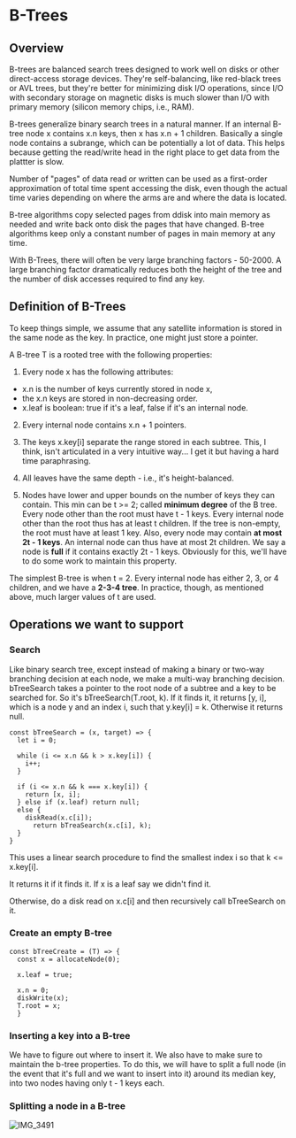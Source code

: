 # B-Trees

## Overview

B-trees are balanced search trees designed to work well on disks or other direct-access storage devices. They're self-balancing, like red-black trees or AVL trees, but they're better for minimizing disk I/O operations, since I/O with secondary storage on magnetic disks is much slower than I/O with primary memory (silicon memory chips, i.e., RAM).

B-trees generalize binary search trees in a natural manner. If an internal B-tree node x contains x.n keys, then x has x.n + 1 children. Basically a single node contains a subrange, which can be potentially a lot of data. This helps because getting the read/write head in the right place to get data from the plattter is slow.

Number of "pages" of data read or written can be used as a first-order approximation of total time spent accessing the disk, even though the actual time varies depending on where the arms are and where the data is located.

B-tree algorithms copy selected pages from ddisk into main memory as needed and write back onto disk the pages that have changed. B-tree algorithms keep only a constant number of pages in main memory at any time.

With B-Trees, there will often be very large branching factors - 50-2000. A large branching factor dramatically reduces both the height of the tree and the number of disk accesses required to find any key.

## Definition of B-Trees

To keep things simple, we assume that any satellite information is stored in the same node as the key. In practice, one might just store a pointer.

A B-tree T is a rooted tree with the following properties:

1. Every node x has the following attributes:

- x.n is the number of keys currently stored in node x,
- the x.n keys are stored in non-decreasing order.
- x.leaf is boolean: true if it's a leaf, false if it's an internal node.

2. Every internal node contains x.n + 1 pointers.

3. The keys x.key[i] separate the range stored in each subtree. This, I think, isn't articulated in a very intuitive way... I get it but having a hard time paraphrasing.

4. All leaves have the same depth - i.e., it's height-balanced.

5. Nodes have lower and upper bounds on the number of keys they can contain. This min can be t >= 2; called **minimum degree** of the B tree. Every node other than the root must have t - 1 keys. Every internal node other than the root thus has at least t children. If the tree is non-empty, the root must have at least 1 key. Also, every node may contain **at most 2t - 1 keys**. An internal node can thus have at most 2t children. We say a node is **full** if it contains exactly 2t - 1 keys. Obviously for this, we'll have to do some work to maintain this property.

The simplest B-tree is when t = 2. Every internal node has either 2, 3, or 4 children, and we have a **2-3-4 tree**. In practice, though, as mentioned above, much larger values of t are used.

## Operations we want to support

### Search

Like binary search tree, except instead of making a binary or two-way branching decision at each node, we make a multi-way branching decision. bTreeSearch takes a pointer to the root node of a subtree and a key to be searched for. So it's bTreeSearch(T.root, k). If it finds it, it returns [y, i], which is a node y and an index i, such that y.key[i] = k. Otherwise it returns null.

```
const bTreeSearch = (x, target) => {
  let i = 0;

  while (i <= x.n && k > x.key[i]) {
    i++;
  }

  if (i <= x.n && k === x.key[i]) {
    return [x, i];
  } else if (x.leaf) return null;
  else {
    diskRead(x.c[i]);
      return bTreaSearch(x.c[i], k);
  }
}
```

This uses a linear search procedure to find the smallest index i so that k <= x.key[i].

It returns it if it finds it. If x is a leaf say we didn't find it.

Otherwise, do a disk read on x.c[i] and then recursively call bTreeSearch on it.

### Create an empty B-tree

```
const bTreeCreate = (T) => {
  const x = allocateNode(0);

  x.leaf = true;

  x.n = 0;
  diskWrite(x);
  T.root = x;
  }
```

### Inserting a key into a B-tree

We have to figure out where to insert it. We also have to make sure to maintain the b-tree properties. To do this, we will have to split a full node (in the event that it's full and we want to insert into it) around its median key, into two nodes having only t - 1 keys each.

### Splitting a node in a B-tree

![IMG_3491](https://user-images.githubusercontent.com/4838984/189504026-8890f219-f929-44f4-b1bb-1050a5b697f9.jpg)
